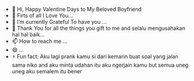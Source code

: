 - 👋 Hi, Happy Valentine Days to My Beloved Boyfriend 
- 👀 Firts of all I Love You...
- 🌱 I’m currently Grateful To have you ...
- 💞️ Thank You for all the things you gift to me and selalu mengusahakan hal hal baik...
- 📫 How to reach me ...
- 😄 ...
- ⚡ Fun fact: Aku lagi prank kamu si dari kemarin buat soal yang jalan sama niko and aku minta udahan itu aku ngerjain kamu but semua uneg uneg aku semalem itu bener

<!---
anandafadf/anandafadf is a ✨ special ✨ repository because its `README.md` (this file) appears on your GitHub profile.
You can click the Preview link to take a look at your changes.
--->
